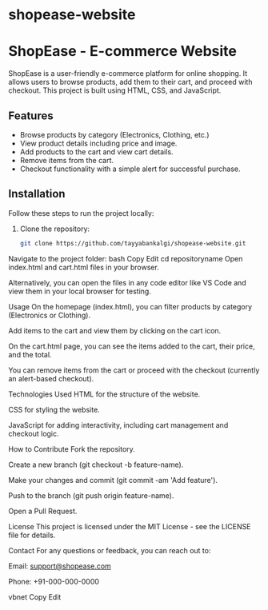 # shopease-website
# ShopEase - E-commerce Website

ShopEase is a user-friendly e-commerce platform for online shopping. It allows users to browse products, add them to their cart, and proceed with checkout. This project is built using HTML, CSS, and JavaScript.

## Features

- Browse products by category (Electronics, Clothing, etc.)
- View product details including price and image.
- Add products to the cart and view cart details.
- Remove items from the cart.
- Checkout functionality with a simple alert for successful purchase.

## Installation

Follow these steps to run the project locally:

1. Clone the repository:
   ```bash
   git clone https://github.com/tayyabankalgi/shopease-website.git
Navigate to the project folder:
bash
Copy
Edit
cd repositoryname
Open index.html and cart.html files in your browser.

Alternatively, you can open the files in any code editor like VS Code and view them in your local browser for testing.

Usage
On the homepage (index.html), you can filter products by category (Electronics or Clothing).

Add items to the cart and view them by clicking on the cart icon.

On the cart.html page, you can see the items added to the cart, their price, and the total.

You can remove items from the cart or proceed with the checkout (currently an alert-based checkout).

Technologies Used
HTML for the structure of the website.

CSS for styling the website.

JavaScript for adding interactivity, including cart management and checkout logic.

How to Contribute
Fork the repository.

Create a new branch (git checkout -b feature-name).

Make your changes and commit (git commit -am 'Add feature').

Push to the branch (git push origin feature-name).

Open a Pull Request.

License
This project is licensed under the MIT License - see the LICENSE file for details.

Contact
For any questions or feedback, you can reach out to:

Email: support@shopease.com

Phone: +91-000-000-0000

vbnet
Copy
Edit
